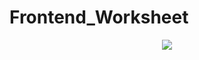 # Frontend_Worksheet
<p align="center">
  <img src="https://cliply.co/wp-content/uploads/2021/08/472108440_HELLO_STICKER_400px.gif"/>
</p>
